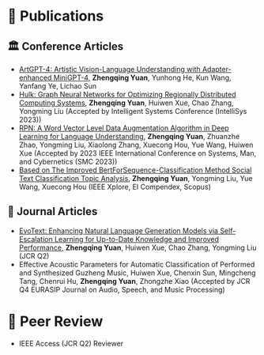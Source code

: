 
# 📝 Publications 
## 🏛 Conference Articles
- [ArtGPT-4: Artistic Vision-Language Understanding with Adapter-enhanced MiniGPT-4](https://arxiv.org/abs/2305.07490), **Zhengqing Yuan**, Yunhong He, Kun Wang, Yanfang Ye, Lichao Sun
- [Hulk: Graph Neural Networks for Optimizing Regionally Distributed Computing Systems](https://arxiv.org/pdf/2302.13741.pdf), **Zhengqing Yuan**, Huiwen Xue, Chao Zhang, Yongming Liu (Accepted by Intelligent Systems Conference (IntelliSys 2023))
- [RPN: A Word Vector Level Data Augmentation Algorithm in Deep Learning for Language Understanding](https://arxiv.org/pdf/2212.05961.pdf), **Zhengqing Yuan**, Zhuanzhe Zhao, Yongming Liu, Xiaolong Zhang, Xuecong Hou, Yue Wang, Huiwen Xue (Accepted by 2023 IEEE International Conference on Systems, Man, and Cybernetics (SMC 2023))
- [Based on The Improved BertForSequence-Classification Method Social Text Classification Topic Analysis](https://ieeexplore.ieee.org/abstract/document/9950142), **Zhengqing Yuan**, Yongming Liu, Yue Wang, Xuecong Hou (IEEE Xplore, EI Compendex, Scopus)


## 📄 Journal Articles
- [EvoText: Enhancing Natural Language Generation Models via Self-Escalation Learning for Up-to-Date Knowledge and Improved Performance](https://www.mdpi.com/2076-3417/13/8/4758), **Zhengqing Yuan**, Huiwen Xue, Chao Zhang, Yongming Liu (JCR Q2)
- Effective Acoustic Parameters for Automatic Classification of Performed and Synthesized Guzheng Music, Huiwen Xue, Chenxin Sun, Mingcheng Tang, Chenrui Hu, **Zhengqing Yuan**, Zhongzhe Xiao (Accepted by JCR Q4 EURASIP Journal on Audio, Speech, and Music Processing)


# 📰 Peer Review
- IEEE Access (JCR Q2) Reviewer
